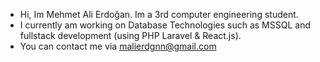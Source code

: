 - Hi, Im Mehmet Ali Erdoğan. Im a 3rd computer engineering student.
- I currently am working on Database Technologies such as MSSQL and fullstack development (using PHP Laravel & React.js).
- You can contact me via malierdgnn@gmail.com

<!---
MaliErdgn/MaliErdgn is a ✨ special ✨ repository because its `README.md` (this file) appears on your GitHub profile.
You can click the Preview link to take a look at your changes.
--->
